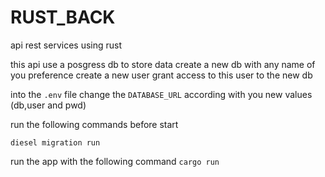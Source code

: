 # RUST_BACK
api rest services using rust

this api use a posgress db to store data 
create a new db  with any name of you preference
create a new user 
grant access to this user to the new db 


into the `.env` file change the `DATABASE_URL` according with you new values (db,user and pwd)


run the following commands before start


`diesel migration run`

run the app with the following command `cargo run`
